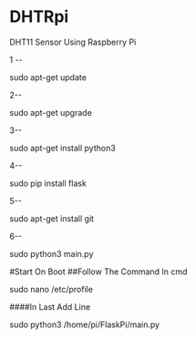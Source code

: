 # DHTRpi
DHT11 Sensor Using Raspberry Pi


1 --

sudo apt-get update

2--

sudo apt-get upgrade

3--

sudo apt-get install python3

4--

sudo pip install flask

5--

sudo apt-get install git

6--

sudo python3 main.py

#Start On Boot ##Follow The Command In cmd

sudo nano /etc/profile

####In Last Add Line

sudo python3 /home/pi/FlaskPi/main.py
